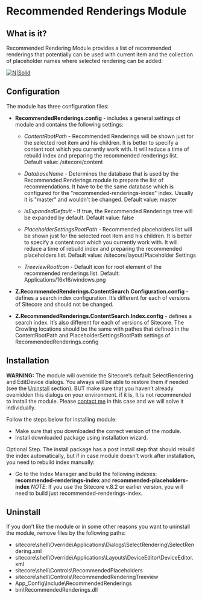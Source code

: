 # Recommended Renderings Module

## What is it?

Recommended Rendering Module provides a list of recommended renderings that potentially can be used with current item and the collection of placeholder names where selected rendering can be added:

[![N|Solid](http://www.brimit.com/~/media/images/Blog/recommendedPlaceholderList.png)](http://www.brimit.com/~/media/images/Blog/recommendedPlaceholderList.png)

## Configuration

The module has three configuration files: 
* **RecommendedRenderings.config** - includes a general settings of module and contains the following settings:
   * *ContentRootPath* - Recommended Renderings will be shown just for the selected root item and his children. It is better to specify a content root which you currently work with. It will reduce a time of rebuild index and preparing the recommended renderings list. 
Default value: /sitecore/content

   * *DatabaseName* - Determines the database that is used by the Recommended Renderings module to prepare the list of recommendations. It have to be the same database which is configured for the "recommended-renderings-index" index. Usually it is "master" and wouldn't be changed. 
Default value: master
   * *IsExpandedDefault* - If true, the Recommended Renderings tree will be expanded by default.
Default value: false
   * *PlaceholderSettingsRootPath* - Recommended placeholders list will be shown just for the selected root item and his children. It is better to specify a content root which you currently work with. It will reduce a time of rebuild index and preparing the recommended placeholders list. 
Default value: /sitecore/layout/Placeholder Settings
   * *TreeviewRootIcon* - Default icon for root element of the recommended renderings list.
Default: Applications/16x16/windows.png

* **Z.RecommendedRenderings.ContentSearch.Configuration.config** - defines a search index configuration. It’s different for each of versions of Sitecore and should not be changed.
* **Z.RecommendedRenderings.ContentSearch.Index.config** - defines a search index. It’s also different for each of versions of Sitecore. The Crowling locations should be the same with pathes that defined in the ContentRootPath and PlaceholderSettingsRootPath settings of RecommendedRenderings.config

## Installation

**WARNING:**  The module will override the Sitecore’s default SelectRendering and EditDevice dialogs. You always will be able to restore them if needed (see the [Uninstall](#uninstall) section). BUT make sure that you haven’t already overridden this dialogs on your environment. if it is, It is not recommended to install the module. Please [contact me](mailto:apr.dev@gmail.com) in this case and we will solve it individually. 

Follow the steps below for installing module:
- Make sure that you downloaded the correct version of the module.
- Install downloaded package using installation wizard.

Optional Step.
The install package has a post install step that should rebuild the index automatically, but if in case module doesn't work after installation, you need to rebuild index manually:
- Go to the Index Manager and build the following indexes:
**recommended-renderings-index** and **recommended-placeholders-index**
*NOTE*: If you use the Sitecore v.8.2 or earlier version, you will need to build just 
	recommended-renderings-index.

## Uninstall 
If you don’t like the module or in some other reasons you want to uninstall the module, remove files by the following paths:
- sitecore\shell\Override\Applications\Dialogs\SelectRendering\SelectRendering.xml
- sitecore\shell\Override\Applications\Layouts\DeviceEditor\DeviceEditor.xml
- sitecore\shell\Controls\RecommendedPlaceholders
- sitecore\shell\Controls\RecommendedRenderingTreeview
- App_Config\Include\RecommendedRenderings
- bin\RecommendedRenderings.dll
